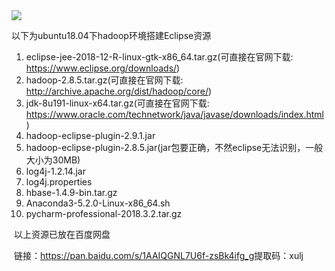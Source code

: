 <img src="http://upload-images.jianshu.io/upload_images/15675864-952291e89189c8a8.jpg">

以下为ubuntu18.04下hadoop环境搭建Eclipse资源

1. eclipse-jee-2018-12-R-linux-gtk-x86_64.tar.gz(可直接在官网下载: https://www.eclipse.org/downloads/)
2. hadoop-2.8.5.tar.gz(可直接在官网下载: http://archive.apache.org/dist/hadoop/core/)
3. jdk-8u191-linux-x64.tar.gz(可直接在官网下载: https://www.oracle.com/technetwork/java/javase/downloads/index.html)
4. hadoop-eclipse-plugin-2.9.1.jar
5. hadoop-eclipse-plugin-2.8.5.jar(jar包要正确，不然eclipse无法识别，一般大小为30MB)
6. log4j-1.2.14.jar
7. log4j.properties
8. hbase-1.4.9-bin.tar.gz
9. Anaconda3-5.2.0-Linux-x86_64.sh
10. pycharm-professional-2018.3.2.tar.gz



​	以上资源已放在百度网盘

​	链接：https://pan.baidu.com/s/1AAIQGNL7U6f-zsBk4ifg_g 
​	提取码：xulj 